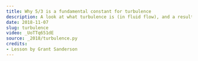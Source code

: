 ```yaml
---
title: Why 5/3 is a fundamental constant for turbulence
description: A look at what turbulence is (in fluid flow), and a result by Kolmogorov regarding the energy cascade of turbulence.
date: 2018-11-07
slug: turbulence
video: _UoTTq651dE
source: _2018/turbulence.py
credits:
- Lesson by Grant Sanderson
---
```

